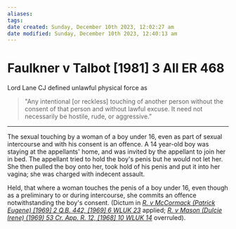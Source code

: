 ```yaml
---
aliases: 
tags: 
date created: Sunday, December 10th 2023, 12:02:27 am
date modified: Sunday, December 10th 2023, 12:40:13 am
---
```


# Faulkner v Talbot [1981] 3 All ER 468

Lord Lane CJ defined unlawful physical force as

> "Any intentional [or reckless] touching of another person without the consent of that person and without lawful excuse. It need not necessarily be hostile, rude, or aggressive.”

---

The sexual touching by a woman of a boy under 16, even as part of sexual intercourse and with his consent is an offence. A 14 year-old boy was staying at the appellants' home, and was invited by the appellant to join her in bed. The appellant tried to hold the boy's penis but he would not let her. She then pulled the boy onto her, took hold of his penis and put it into her vagina; she was charged with indecent assault.

Held, that where a woman touches the penis of a boy under 16, even though as a preliminary to or during intercourse, she commits an offence notwithstanding the boy's consent. (Dictum in _[R. v McCormack (Patrick Eugene) [1969] 2 Q.B. 442, [1969] 6 WLUK 23](https://uk.westlaw.com/Document/I57442740E42811DA8FC2A0F0355337E9/View/FullText.html?originationContext=document&transitionType=DocumentItem&ppcid=c26060a0350b4bafbde0393113fcb35f&contextData=(sc.Default))_ applied; _[R. v Mason (Dulcie Irene) (1969) 53 Cr. App. R. 12, [1968] 10 WLUK 14](https://uk.westlaw.com/Document/I56FBFAB0E42811DA8FC2A0F0355337E9/View/FullText.html?originationContext=document&transitionType=DocumentItem&ppcid=c26060a0350b4bafbde0393113fcb35f&contextData=(sc.Default))_ overruled).
